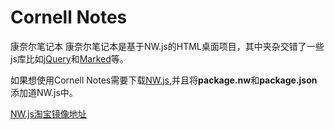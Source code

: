 # Cornell Notes
康奈尔笔记本
康奈尔笔记本是基于NW.js的HTML桌面项目，其中夹杂交错了一些js库比如[jQuery](https://jquery.com/)和[Marked](https://github.com/markedjs/marked)等。

如果想使用Cornell Notes需要下载[NW.js](),并且将**package.nw**和**package.json**添加道NW.js中。

[NW.js淘宝镜像地址](http://npm.taobao.org/mirrors/nwjs/)

